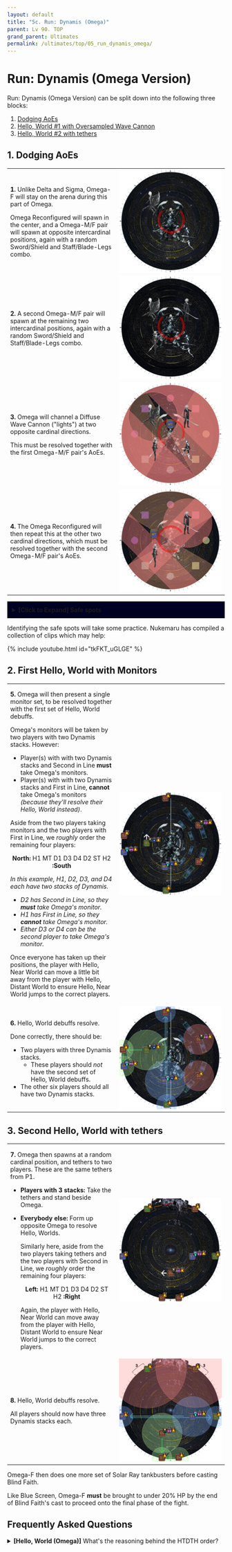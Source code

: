 ```yaml
---
layout: default
title: "5c. Run: Dynamis (Omega)"
parent: Lv 90. TOP
grand_parent: Ultimates
permalink: /ultimates/top/05_run_dynamis_omega/
---
```


# Run: Dynamis (Omega Version)

Run: Dynamis (Omega Version) can be split down into the following three blocks:

1. [Dodging AoEs](#1-dodging-aoes)
2. [Hello, World #1 with Oversampled Wave Cannon](#2-first-hello-world-with-monitors)
3. [Hello, World #2 with tethers](#3-second-hello-world-with-tethers)

## 1. Dodging AoEs

<table>
  <tr>
    <td width="50%"><p><b>1.</b> Unlike Delta and Sigma, Omega-F will stay on the arena during this part of Omega.</p><p>Omega Reconfigured will spawn in the center, and a Omega-M/F pair will spawn at opposite intercardinal positions, again with a random Sword/Shield and Staff/Blade-Legs combo.</p></td>
    <td><img src="../images/05_run_dynamis/run_dynamis_omega_01.jpg"></td>
  </tr>
  <tr>
    <td><p><b>2.</b> A second Omega-M/F pair will spawn at the remaining two intercardinal positions, again with a random Sword/Shield and Staff/Blade-Legs combo.</p></td>
    <td><img src="../images/05_run_dynamis/run_dynamis_omega_02.jpg"></td>
  </tr>
  <tr>
    <td><p><b>3.</b> Omega will channel a Diffuse Wave Cannon ("lights") at two opposite cardinal directions.</p><p>This must be resolved together with the first Omega-M/F pair's AoEs.</p></td>
    <td><img src="../images/05_run_dynamis/run_dynamis_omega_03.jpg"></td>
  </tr>
  <tr>
    <td><p><b>4.</b> The Omega Reconfigured will then repeat this at the other two cardinal directions, which must be resolved together with the second Omega-M/F pair's AoEs.</p></td>
    <td><img src="../images/05_run_dynamis/run_dynamis_omega_04.jpg"></td>
  </tr>
</table>

<div style="background-color: #002 ; padding: 10px; border: 1px solid;">
<details markdown="block">
<summary><b>[Click to Expand] Safe spots</b></summary>
<table>
  <tr>
    <td width="50%">
      <p><b>M Sword, F Blade-legs:</b></p>
      <img src="../images/05_run_dynamis/run_dynamis_omega_03d.jpg">
    </td>
    <td>
      <p><b>M Sword, F Spear:</b></p>
      <img src="../images/05_run_dynamis/run_dynamis_omega_03c.jpg">
    </td>
  </tr>
  <tr>
    <td>
      <p><b>M Shield, F Blade-legs:</b></p>
      <img src="../images/05_run_dynamis/run_dynamis_omega_03a.jpg">
    </td>
    <td>
      <p><b>M Shield, F Spear:</b></p>
      <img src="../images/05_run_dynamis/run_dynamis_omega_03b.jpg">
    </td>
  </tr>
</table>
</details>
</div>

Identifying the safe spots will take some practice. Nukemaru has compiled a collection of clips which may help:

{% include youtube.html id="tkFKT_uGLGE" %}

## 2. First Hello, World with Monitors

<table>
  <tr>
    <td width="50%"><p><b>5.</b> Omega will then present a single monitor set, to be resolved together with the first set of Hello, World debuffs.</p>
    <p>Omega's monitors will be taken by two players with two Dynamis stacks. However:</p>
    <ul>
      <li>Player(s) with with two Dynamis stacks and Second in Line <b>must</b> take Omega's monitors.</li>
      <li>Player(s) with with two Dynamis stacks and First in Line, <b>cannot</b> take Omega's monitors <em>(because they'll resolve their Hello, World instead)</em>.</li>
    </ul>
    <p>Aside from the two players taking monitors and the two players with First in Line, we <em>roughly</em> order the remaining four players:</p>
    <p style="text-align:center"><b>North:</b> H1 MT D1 D3 D4 D2 ST H2 <b>:South</b></p>
    <p><em>In this example, H1, D2, D3, and D4 each have two stacks of Dynamis.</em></p><ul><li><em>D2 has Second in Line, so they <b>must</b> take Omega's monitor.</em></li><li><em>H1 has First in Line, so they <b>cannot</b> take Omega's monitor.</em></li><li><em>Either D3 or D4 can be the second player to take Omega's monitor.</em></li></ul>
    <p>Once everyone has taken up their positions, the player with Hello, Near World can move a little bit away from the player with Hello, Distant World to ensure Hello, Near World jumps to the correct players.</p></td>
    <td><img src="../images/05_run_dynamis/run_dynamis_omega_05.jpg"></td>
  </tr>
  <tr>
    <td><p><b>6.</b> Hello, World debuffs resolve.</p><p>Done correctly, there should be:</p><ul><li>Two players with three Dynamis stacks.<ul><li>These players should <em>not</em> have the second set of Hello, World debuffs.</li></ul></li><li>The other six players should all have two Dynamis stacks.</li></ul></td>
    <td><img src="../images/05_run_dynamis/run_dynamis_omega_06.jpg"></td>
  </tr>
</table>

## 3. Second Hello, World with tethers

<table>
  <tr>
    <td width="50%"><p><b>7.</b> Omega then spawns at a random cardinal position, and tethers to two players. These are the same tethers from P1.</p><ul><li><b>Players with 3 stacks:</b> Take the tethers and stand beside Omega.</li><li><p><b>Everybody else:</b> Form up opposite Omega to resolve Hello, Worlds.</p><p>Similarly here, aside from the two players taking tethers and the two players with Second in Line, we <em>roughly</em> order the remaining four players:</p>
    <p style="text-align:center"><b>Left:</b> H1 MT D1 D3 D4 D2 ST H2 <b>:Right</b></p>
    <p>Again, the player with Hello, Near World can move away from the player with Hello, Distant World to ensure Near World jumps to the correct players.</p></li></ul></td>
    <td><img src="../images/05_run_dynamis/run_dynamis_omega_07.jpg"></td>
  </tr>
  <tr>
    <td><p><b>8.</b> Hello, World debuffs resolve.</p><p>All players should now have three Dynamis stacks each.</p></td>
    <td><img src="../images/05_run_dynamis/run_dynamis_omega_08.jpg"></td>
  </tr>
</table>

Omega-F then does one more set of Solar Ray tankbusters before casting Blind Faith.

Like Blue Screen, Omega-F **must** be brought to under 20% HP by the end of Blind Faith's cast to proceed onto the final phase of the fight.

## Frequently Asked Questions

<details markdown=block>
<summary><b>[Hello, World (Omega)]</b> What's the reasoning behind the HTDTH order?</summary>
<table>
  <tr><td><p>The goal is to give all players a rough starting location to work with.</p><p>In particular, while the two center positions taking Hello, Near World are fairly easy to adjust for, the two extreme positions for Hello, Distant World are harder.</p><p>We give the healers priority on the two extremes because they are the only role that has to do something extra (top up the party), and giving them the highest priority at the extremes leaves them with one less thing to think about.</p><p>The tanks are next because our Arm Laser priority in Sigma mean that it is quite likely that tanks will not be taking Omega's tethers (and will be taking Hello, World here instead).</p><p>This then leaves all the DPS to start in the middle. DPS also have more movement tools available to adjust to the extreme positions if needed.</p></td></tr>
</table>
</details>